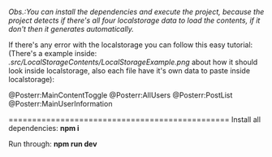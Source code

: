 *Obs.:You can install the dependencies and execute the project, because the project detects if there's all four localstorage data to load the contents, if it don't then it generates automatically.*

If there's any error with the localstorage you can follow this easy tutorial:
(There's a example inside: *.src/LocalStorageContents/LocalStorageExample.png* about how it should look inside localstorage, also each file have it's own data to paste inside localstorage):

@Posterr:MainContentToggle
@Posterr:AllUsers
@Posterr:PostList
@Posterr:MainUserInformation

===============================================
Install all dependencies:
**npm i**

Run through:
**npm run dev**


